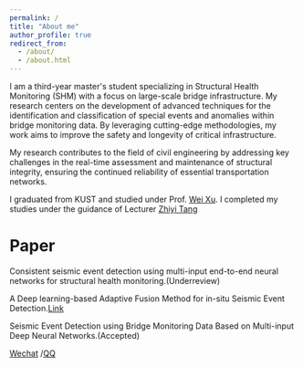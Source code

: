 ```yaml
---
permalink: /
title: "About me"
author_profile: true
redirect_from: 
  - /about/
  - /about.html
---
```

I am a third-year master's student specializing in Structural Health Monitoring (SHM) with a focus on large-scale bridge infrastructure. My research centers on the development of advanced techniques for the identification and classification of special events and anomalies within bridge monitoring data. By leveraging cutting-edge methodologies, my work aims to improve the safety and longevity of critical infrastructure. 


My research contributes to the field of civil engineering by addressing key challenges in the real-time assessment and maintenance of structural integrity, ensuring the continued reliability of essential transportation networks.


I graduated from KUST and studied under Prof. [Wei Xu](https://orcid.org/0009-0006-5958-9288). I completed my studies under the guidance of Lecturer [Zhiyi Tang](https://scholar.google.com/citations?user=cgAplYkAAAAJ&hl=zh-CN&oi=sra)



Paper
======
Consistent seismic event detection using multi-input end-to-end neural networks for structural health monitoring.(Underreview)

A Deep learning-based Adaptive Fusion Method for in-situ Seismic Event Detection.[Link](https://ieeexplore.ieee.org/document/10899297)

Seismic Event Detection using Bridge Monitoring Data Based on Multi-input Deep Neural Networks.(Accepted)


[Wechat](https://s2.loli.net/2024/08/27/ium6tMHYjZJWqVn.jpg) /[QQ](https://s2.loli.net/2024/08/27/dL4gkDq72JsuUbK.png)
